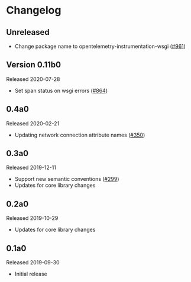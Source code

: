 # Changelog

## Unreleased

- Change package name to opentelemetry-instrumentation-wsgi
  ([#961](https://github.com/open-telemetry/opentelemetry-python/pull/961))

## Version 0.11b0

Released 2020-07-28

- Set span status on wsgi errors
  ([#864](https://github.com/open-telemetry/opentelemetry-python/pull/864))

## 0.4a0

Released 2020-02-21

- Updating network connection attribute names
  ([#350](https://github.com/open-telemetry/opentelemetry-python/pull/350))

## 0.3a0

Released 2019-12-11

- Support new semantic conventions
  ([#299](https://github.com/open-telemetry/opentelemetry-python/pull/299))
- Updates for core library changes

## 0.2a0

Released 2019-10-29

- Updates for core library changes

## 0.1a0

Released 2019-09-30

- Initial release
